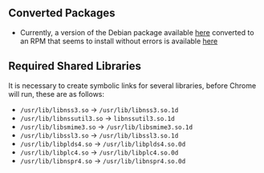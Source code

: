 ## Converted Packages ##
  * Currently, a version of the Debian package available [here](http://www.google.com/chrome/intl/en/eula_dev.html?dl=unstable_i386_deb) converted to an RPM that seems to install without errors is available [here](http://house404.co.uk/google-chrome-unstable-3.0.183.1-1.i386.rpm)


## Required Shared Libraries ##

It is necessary to create symbolic links for several libraries, before Chrome will run, these are as follows:
  * `/usr/lib/libnss3.so` -> `/usr/lib/libnss3.so.1d`
  * `/usr/lib/libnssutil3.so` -> `libnssutil3.so.1d`
  * `/usr/lib/libsmime3.so` -> `/usr/lib/libsmime3.so.1d`
  * `/usr/lib/libssl3.so` -> `/usr/lib/libssl3.so.1d`
  * `/usr/lib/libplds4.so` -> `/usr/lib/libplds4.so.0d`
  * `/usr/lib/libplc4.so` -> `/usr/lib/libplc4.so.0d`
  * `/usr/lib/libnspr4.so` -> `/usr/lib/libnspr4.so.0d`